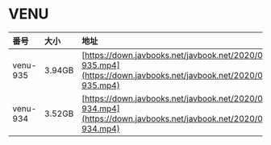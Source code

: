 # VENU

| 番号 | 大小 | 地址 |
| :--- | :--- | :--- |
| venu-935 | 3.94GB | [https://down.javbooks.net/javbook.net/2020/06/22/venu-935.mp4](https://down.javbooks.net/javbook.net/2020/06/22/venu-935.mp4) |
| venu-934 | 3.52GB | [https://down.javbooks.net/javbook.net/2020/06/20/venu-934.mp4](https://down.javbooks.net/javbook.net/2020/06/20/venu-934.mp4) |



